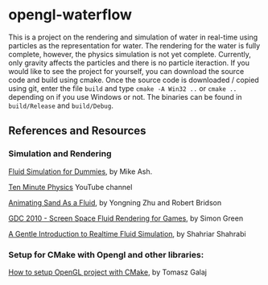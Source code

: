 # opengl-waterflow
This is a project on the rendering and simulation of water in real-time using particles as the representation for water. The rendering for the water is fully complete, however, the physics simulation is not yet complete. Currently, only gravity affects the particles and there is no particle iteraction. If you would like to see the project for yourself, you can download the source code and build using cmake. Once the source code is downloaded / copied using git, enter the file `build` and type `cmake -A Win32 ..` or `cmake ..` depending on if you use Windows or not. The binaries can be found in `build/Release` and `build/Debug`.

## References and Resources
### Simulation and Rendering
[Fluid Simulation for Dummies](https://mikeash.com/pyblog/fluid-simulation-for-dummies.html), by Mike Ash.

[Ten Minute Physics](https://www.youtube.com/@TenMinutePhysics) YouTube channel

[Animating Sand As a Fluid](https://www.cs.ubc.ca/~rbridson/docs/zhu-siggraph05-sandfluid.pdf), by Yongning Zhu and Robert Bridson

[GDC 2010 - Screen Space Fluid Rendering for Games](https://developer.download.nvidia.com/presentations/2010/gdc/Direct3D_Effects.pdf), by Simon Green

[A Gentle Introduction to Realtime Fluid Simulation](https://shahriyarshahrabi.medium.com/gentle-introduction-to-fluid-simulation-for-programmers-and-technical-artists-7c0045c40bac), by Shahriar Shahrabi


### Setup for CMake with Opengl and other libraries: 
[How to setup OpenGL project with CMake](https://shot511.github.io/2018-05-29-how-to-setup-opengl-project-with-cmake/), by Tomasz Galaj
